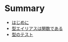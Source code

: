 # Summary

- [はじめに](./index.md)
- [型エイリアスは関数である](./type-aliases-is-function.md)
- [型のテスト](./testing.md)
